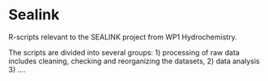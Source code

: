 # Sealink
R-scripts relevant to the SEALINK project from WP1 Hydrochemistry. 

The scripts are divided into several groups: 1) processing of raw data includes cleaning, checking and reorganizing the datasets, 2) data analysis 3) ....
